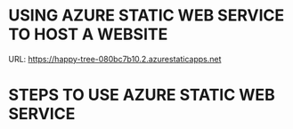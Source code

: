 # USING AZURE STATIC WEB SERVICE TO HOST A WEBSITE 
URL: https://happy-tree-080bc7b10.2.azurestaticapps.net

# STEPS TO USE AZURE STATIC WEB SERVICE 

